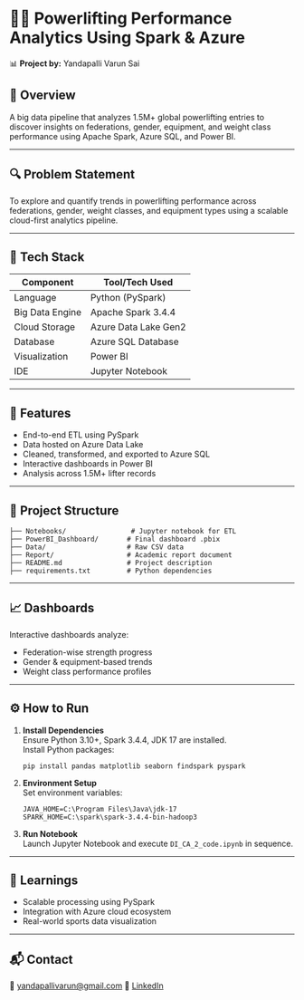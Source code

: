 
# 🏋️‍♂️ Powerlifting Performance Analytics Using Spark & Azure

📊 **Project by:** Yandapalli Varun Sai  

## 📌 Overview
A big data pipeline that analyzes 1.5M+ global powerlifting entries to discover insights on federations, gender, equipment, and weight class performance using Apache Spark, Azure SQL, and Power BI.

---

## 🔍 Problem Statement
To explore and quantify trends in powerlifting performance across federations, gender, weight classes, and equipment types using a scalable cloud-first analytics pipeline.

---

## 🧰 Tech Stack

| Component       | Tool/Tech Used         |
|----------------|------------------------|
| Language        | Python (PySpark)        |
| Big Data Engine | Apache Spark 3.4.4      |
| Cloud Storage   | Azure Data Lake Gen2    |
| Database        | Azure SQL Database      |
| Visualization   | Power BI                |
| IDE             | Jupyter Notebook        |

---

## 🚀 Features
- End-to-end ETL using PySpark
- Data hosted on Azure Data Lake
- Cleaned, transformed, and exported to Azure SQL
- Interactive dashboards in Power BI
- Analysis across 1.5M+ lifter records

---

## 📂 Project Structure

```
├── Notebooks/                # Jupyter notebook for ETL
├── PowerBI_Dashboard/       # Final dashboard .pbix
├── Data/                    # Raw CSV data
├── Report/                  # Academic report document
├── README.md                # Project description
├── requirements.txt         # Python dependencies
```

---

## 📈 Dashboards
Interactive dashboards analyze:
- Federation-wise strength progress
- Gender & equipment-based trends
- Weight class performance profiles

---

## ⚙️ How to Run

1. **Install Dependencies**  
   Ensure Python 3.10+, Spark 3.4.4, JDK 17 are installed.  
   Install Python packages:
   ```
   pip install pandas matplotlib seaborn findspark pyspark
   ```

2. **Environment Setup**  
   Set environment variables:
   ```
   JAVA_HOME=C:\Program Files\Java\jdk-17  
   SPARK_HOME=C:\spark\spark-3.4.4-bin-hadoop3
   ```

3. **Run Notebook**  
   Launch Jupyter Notebook and execute `DI_CA_2_code.ipynb` in sequence.

---

## 🧠 Learnings
- Scalable processing using PySpark
- Integration with Azure cloud ecosystem
- Real-world sports data visualization

---

## 📬 Contact
📧 yandapallivarun@gmail.com 
🔗 [LinkedIn](https://www.linkedin.com/in/YOUR_HANDLE)
